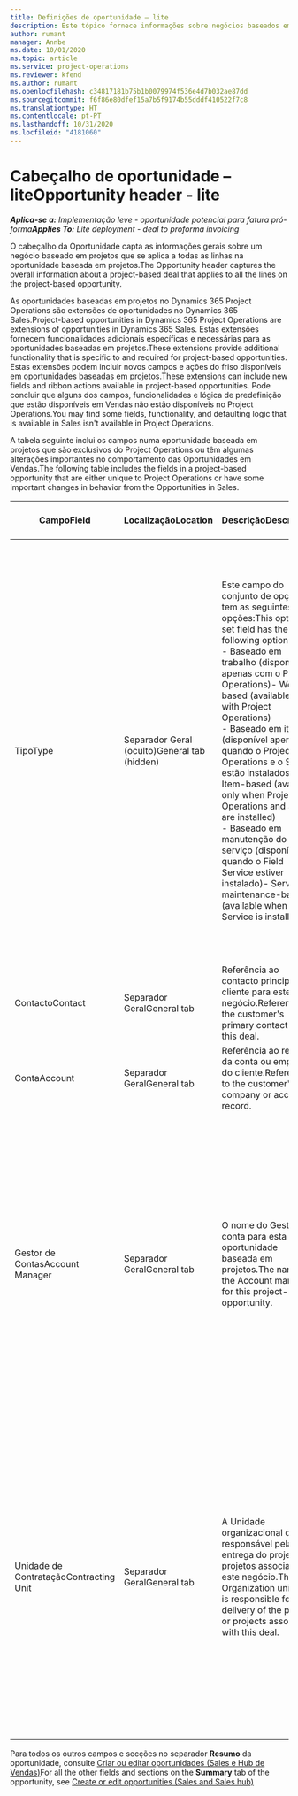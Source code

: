 ```yaml
---
title: Definições de oportunidade – lite
description: Este tópico fornece informações sobre negócios baseados em projetos e linhas de oportunidade baseadas em projetos.
author: rumant
manager: Annbe
ms.date: 10/01/2020
ms.topic: article
ms.service: project-operations
ms.reviewer: kfend
ms.author: rumant
ms.openlocfilehash: c34817181b75b1b0079974f536e4d7b032ae87dd
ms.sourcegitcommit: f6f86e80dfef15a7b5f9174b55dddf410522f7c8
ms.translationtype: HT
ms.contentlocale: pt-PT
ms.lasthandoff: 10/31/2020
ms.locfileid: "4181060"
---
```

# <a name="opportunity-header---lite"></a><span data-ttu-id="8b28b-103">Cabeçalho de oportunidade – lite</span><span class="sxs-lookup"><span data-stu-id="8b28b-103">Opportunity header - lite</span></span>

<span data-ttu-id="8b28b-104">_**Aplica-se a:** Implementação leve - oportunidade potencial para fatura pró-forma_</span><span class="sxs-lookup"><span data-stu-id="8b28b-104">_**Applies To:** Lite deployment - deal to proforma invoicing_</span></span>

<span data-ttu-id="8b28b-105">O cabeçalho da Oportunidade capta as informações gerais sobre um negócio baseado em projetos que se aplica a todas as linhas na oportunidade baseada em projetos.</span><span class="sxs-lookup"><span data-stu-id="8b28b-105">The Opportunity header captures the overall information about a project-based deal that applies to all the lines on the project-based opportunity.</span></span>

<span data-ttu-id="8b28b-106">As oportunidades baseadas em projetos no Dynamics 365 Project Operations são extensões de oportunidades no Dynamics 365 Sales.</span><span class="sxs-lookup"><span data-stu-id="8b28b-106">Project-based opportunities in Dynamics 365 Project Operations are extensions of opportunities in Dynamics 365 Sales.</span></span> <span data-ttu-id="8b28b-107">Estas extensões fornecem funcionalidades adicionais específicas e necessárias para as oportunidades baseadas em projetos.</span><span class="sxs-lookup"><span data-stu-id="8b28b-107">These extensions provide additional functionality that is specific to and required for project-based opportunities.</span></span> <span data-ttu-id="8b28b-108">Estas extensões podem incluir novos campos e ações do friso disponíveis em oportunidades baseadas em projetos.</span><span class="sxs-lookup"><span data-stu-id="8b28b-108">These extensions can include new fields and ribbon actions available in project-based opportunities.</span></span> <span data-ttu-id="8b28b-109">Pode concluir que alguns dos campos, funcionalidades e lógica de predefinição que estão disponíveis em Vendas não estão disponíveis no Project Operations.</span><span class="sxs-lookup"><span data-stu-id="8b28b-109">You may find some fields, functionality, and defaulting logic that is available in Sales isn't available in Project Operations.</span></span>

<span data-ttu-id="8b28b-110">A tabela seguinte inclui os campos numa oportunidade baseada em projetos que são exclusivos do Project Operations ou têm algumas alterações importantes no comportamento das Oportunidades em Vendas.</span><span class="sxs-lookup"><span data-stu-id="8b28b-110">The following table includes the fields in a project-based opportunity that are either unique to Project Operations or have some important changes in behavior from the Opportunities in Sales.</span></span>

| <span data-ttu-id="8b28b-111">**Campo**</span><span class="sxs-lookup"><span data-stu-id="8b28b-111">**Field**</span></span> | <span data-ttu-id="8b28b-112">**Localização**</span><span class="sxs-lookup"><span data-stu-id="8b28b-112">**Location**</span></span> | <span data-ttu-id="8b28b-113">**Descrição**</span><span class="sxs-lookup"><span data-stu-id="8b28b-113">**Description**</span></span> | <span data-ttu-id="8b28b-114">**Impacto a jusante**</span><span class="sxs-lookup"><span data-stu-id="8b28b-114">**Downstream impact**</span></span> |
| --- | --- | --- | --- |
| <span data-ttu-id="8b28b-115">Tipo</span><span class="sxs-lookup"><span data-stu-id="8b28b-115">Type</span></span> | <span data-ttu-id="8b28b-116">Separador Geral (oculto)</span><span class="sxs-lookup"><span data-stu-id="8b28b-116">General tab (hidden)</span></span> | <span data-ttu-id="8b28b-117">Este campo do conjunto de opções tem as seguintes opções:</span><span class="sxs-lookup"><span data-stu-id="8b28b-117">This option set field has the following options:</span></span></br><span data-ttu-id="8b28b-118">- Baseado em trabalho (disponível apenas com o Project Operations)</span><span class="sxs-lookup"><span data-stu-id="8b28b-118">- Work-based (available only with Project Operations)</span></span></br><span data-ttu-id="8b28b-119">- Baseado em item (disponível apenas quando o Project Operations e o Sales estão instalados)</span><span class="sxs-lookup"><span data-stu-id="8b28b-119">- Item-based (available only when Project Operations and Sales are installed)</span></span></br><span data-ttu-id="8b28b-120">- Baseado em manutenção do serviço (disponível quando o Field Service estiver instalado)</span><span class="sxs-lookup"><span data-stu-id="8b28b-120">- Service maintenance-based (available when Field Service is installed)</span></span> | <span data-ttu-id="8b28b-121">Quando utiliza o Project Operations, este valor de campo é definido automaticamente como **Baseado em trabalho**, que classifica a Oportunidade como baseada em projetos.</span><span class="sxs-lookup"><span data-stu-id="8b28b-121">When you use Project Operations, this field value is automatically set to **Work-based** which classifies the Opportunity as project-based.</span></span> <span data-ttu-id="8b28b-122">Uma oportunidade deve ser baseada em projetos para ativar todas as funcionalidades e extensões específicas do projeto no processo de vendas a jusante para este negócio.</span><span class="sxs-lookup"><span data-stu-id="8b28b-122">An Opportunity should be project-based to enable all project-specific extensions and functionality in the downstream sales process for this deal.</span></span> |
| <span data-ttu-id="8b28b-123">Contacto</span><span class="sxs-lookup"><span data-stu-id="8b28b-123">Contact</span></span> | <span data-ttu-id="8b28b-124">Separador Geral</span><span class="sxs-lookup"><span data-stu-id="8b28b-124">General tab</span></span> | <span data-ttu-id="8b28b-125">Referência ao contacto principal do cliente para este negócio.</span><span class="sxs-lookup"><span data-stu-id="8b28b-125">Reference to the customer's primary contact for this deal.</span></span> | |
| <span data-ttu-id="8b28b-126">Conta</span><span class="sxs-lookup"><span data-stu-id="8b28b-126">Account</span></span> | <span data-ttu-id="8b28b-127">Separador Geral</span><span class="sxs-lookup"><span data-stu-id="8b28b-127">General tab</span></span> | <span data-ttu-id="8b28b-128">Referência ao registo da conta ou empresa do cliente.</span><span class="sxs-lookup"><span data-stu-id="8b28b-128">Reference to the customer's company or account record.</span></span> | |
| <span data-ttu-id="8b28b-129">Gestor de Contas</span><span class="sxs-lookup"><span data-stu-id="8b28b-129">Account Manager</span></span> | <span data-ttu-id="8b28b-130">Separador Geral</span><span class="sxs-lookup"><span data-stu-id="8b28b-130">General tab</span></span> | <span data-ttu-id="8b28b-131">O nome do Gestor de conta para esta oportunidade baseada em projetos.</span><span class="sxs-lookup"><span data-stu-id="8b28b-131">The name of the Account manager for this project-based opportunity.</span></span> | <span data-ttu-id="8b28b-132">O Gestor de conta é responsável pela gestão da relação com o cliente até à conclusão deste projeto.</span><span class="sxs-lookup"><span data-stu-id="8b28b-132">The Account manager is responsible for managing the relationship with the customer through the completion of this project.</span></span> <span data-ttu-id="8b28b-133">Baseado no registo de recurso reservável associado ao Gestor de conta, a unidade de contratação é assumida por predefinição.</span><span class="sxs-lookup"><span data-stu-id="8b28b-133">Based on the bookable resource record tied to the Account manager, the contracting unit is defaulted.</span></span> |
| <span data-ttu-id="8b28b-134">Unidade de Contratação</span><span class="sxs-lookup"><span data-stu-id="8b28b-134">Contracting Unit</span></span> | <span data-ttu-id="8b28b-135">Separador Geral</span><span class="sxs-lookup"><span data-stu-id="8b28b-135">General tab</span></span> | <span data-ttu-id="8b28b-136">A Unidade organizacional que é responsável pela entrega do projeto ou projetos associados a este negócio.</span><span class="sxs-lookup"><span data-stu-id="8b28b-136">The Organization unit that is responsible for the delivery of the project or projects associated with this deal.</span></span> | <span data-ttu-id="8b28b-137">A unidade de contratação é a divisão da empresa que executará os projetos após o fecho do negócio.</span><span class="sxs-lookup"><span data-stu-id="8b28b-137">The contracting unit is the division of the company that will complete the project(s) after the deal is closed.</span></span> <span data-ttu-id="8b28b-138">Todas as unidades de contratação têm uma moeda, e esta moeda é utilizada para reportar os custos estimados e reais incorridos durante o projeto.</span><span class="sxs-lookup"><span data-stu-id="8b28b-138">Every contracting unit has a currency, and this currency is used to report estimated and actual costs incurred during the project.</span></span> |

<span data-ttu-id="8b28b-139">Para todos os outros campos e secções no separador **Resumo** da oportunidade, consulte [Criar ou editar oportunidades (Sales e Hub de Vendas)](https://docs.microsoft.com/dynamics365/sales-enterprise/create-edit-opportunity-sales)</span><span class="sxs-lookup"><span data-stu-id="8b28b-139">For all the other fields and sections on the **Summary** tab of the opportunity, see [Create or edit opportunities (Sales and Sales hub)](https://docs.microsoft.com/dynamics365/sales-enterprise/create-edit-opportunity-sales)</span></span>
